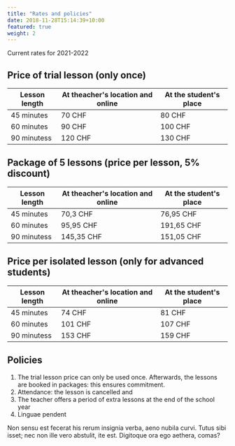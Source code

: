 ```yaml
---
title: "Rates and policies"
date: 2018-11-28T15:14:39+10:00
featured: true
weight: 2
---
```


Current rates for 2021-2022

## Price of trial lesson (only once)

Lesson length | At theacher's location and online | At the student's place
--- | --- | ---
45 minutes | 70 CHF | 80 CHF
60 minutes | 90 CHF | 100 CHF
90 minutess | 120 CHF| 130 CHF

## Package of 5 lessons (price per lesson, 5% discount)

Lesson length | At theacher's location and online | At the student's place
--- | --- | ---
45 minutes | 70,3 CHF | 76,95 CHF
60 minutes | 95,95 CHF | 191,65 CHF
90 minutess | 145,35 CHF| 151,05 CHF

## Price per isolated lesson (only for advanced students)

Lesson length | At theacher's location and online | At the student's place
--- | --- | ---
45 minutes | 74 CHF | 81 CHF
60 minutes | 101 CHF | 107 CHF
90 minutess | 153 CHF| 159 CHF

## Policies

1. The trial lesson price can only be used once. Afterwards, the lessons are booked in packages: this ensures commitment. 
2. Attendance: the lesson is cancelled and
3. The teacher offers a period of extra lessons at the end of the school year
4. Linguae pendent

Non sensu est fecerat his rerum insignia verba, aeno nubila curvi. Tutus sibi
isset; nec non ille vero abstulit, ite est. Digitoque ora ego aethera, comas?
